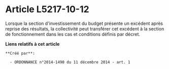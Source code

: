 # Article L5217-10-12

Lorsque la section d'investissement du budget présente un excédent après reprise des résultats, la collectivité peut
transférer cet excédent à la section de fonctionnement dans les cas et conditions définis par décret.

**Liens relatifs à cet article**

	**Créé par**:

	  - ORDONNANCE n°2014-1490 du 11 décembre 2014 - art. 1
